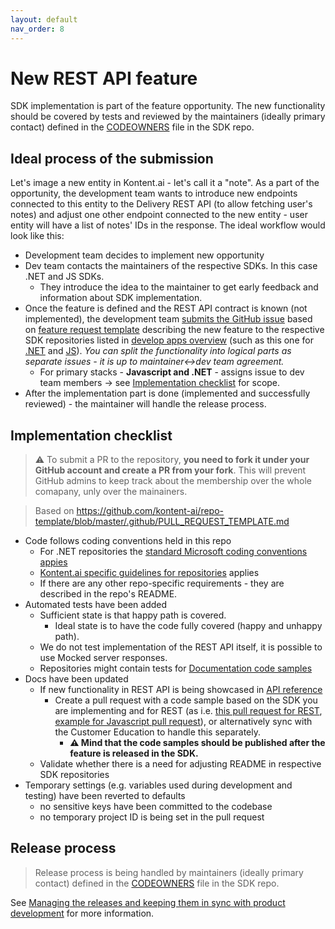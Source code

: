 ```yaml
---
layout: default
nav_order: 8
---
```


# New REST API feature

SDK implementation is part of the feature opportunity. The new functionality should be covered by tests and reviewed by the maintainers (ideally primary contact) defined in the [CODEOWNERS](https://help.github.com/articles/about-code-owners/) file in the SDK repo.

## Ideal process of the submission

Let's image a new entity in Kontent.ai - let's call it a "note". As a part of the opportunity, the development team wants to introduce new endpoints connected to this entity to the Delivery REST API (to allow fetching user's notes) and adjust one other endpoint connected to the new entity - user entity will have a list of notes' IDs in the response. The ideal workflow would look like this:

* Development team decides to implement new opportunity
* Dev team contacts the maintainers of the respective SDKs. In this case .NET and JS SDKs.
    * They introduce the idea to the maintainer to get early feedback and information about SDK implementation.
* Once the feature is defined and the REST API contract is known (not implemented), the development team [submits the GitHub issue](https://docs.github.com/en/issues/tracking-your-work-with-issues/creating-an-issue) based on [feature request template](https://github.com/kontent-ai/repo-template/blob/master/.github/ISSUE_TEMPLATE/feature_request.md) describing the new feature to the respective SDK repositories listed in [develop apps overview](https://kontent.ai/learn/tutorials/develop-apps/overview) (such as this one for [.NET](https://github.com/kontent-ai/kontent-management-sdk-net/issues/120) and [JS](https://github.com/kontent-ai/kontent-management-sdk-js/issues/58)). *You can split the functionality into logical parts as separate issues - it is up to maintainer<->dev team agreement.*
    * For primary stacks - **Javascript and .NET** - assigns issue to dev team members -> see [Implementation checklist](#implementation-checklist) for scope.
* After the implementation part is done (implemented and successfully reviewed) - the maintainer will handle the release process.

## Implementation checklist

> ⚠ To submit a PR to the repository, **you need to fork it under your GitHub account and create a PR from your fork**. This will prevent GitHub admins to keep track about the membership over the whole comapany, unly over the mainainers.

> Based on https://github.com/kontent-ai/repo-template/blob/master/.github/PULL_REQUEST_TEMPLATE.md

* Code follows coding conventions held in this repo
    * For .NET repositories the [standard Microsoft coding conventions appies](https://docs.microsoft.com/en-us/dotnet/csharp/fundamentals/coding-style/coding-conventions)
    * [Kontent.ai specific guidelines for repositories](./README.md) applies
    * If there are any other repo-specific requirements - they are described in the repo's README.
*  Automated tests have been added
    * Sufficient state is that happy path is covered.
        * Ideal state is to have the code fully covered (happy and unhappy path).
    * We do not test implementation of the REST API itself, it is possible to use Mocked server responses.
    * Repositories might contain tests for [Documentation code samples](https://github.com/Kontent-ai-Learn/kontent-ai-learn-code-samples)
* Docs have been updated
    * If new functionality in REST API is being showcased in [API reference](https://kontent.ai/learn/reference)
        * Create a pull request with a code sample based on the SDK you are implementing and for REST (as i.e. [this pull request for REST](https://github.com/Kontent-ai-Learn/kontent-ai-learn-code-samples/pull/42), [example for Javascript pull request](https://github.com/Kontent-ai-Learn/kontent-ai-learn-code-samples/pull/18)), or alternatively sync with the Customer Education to handle this separately. 
            * **⚠ Mind that the code samples should be published after the feature is released in the SDK.**
    * Validate whether there is a need for adjusting README in respective SDK repositories
* Temporary settings (e.g. variables used during development and testing) have been reverted to defaults
    * no sensitive keys have been committed to the codebase
    * no temporary project ID is being set in the pull request


## Release process

> Release process is being handled by maintainers (ideally primary contact) defined in the [CODEOWNERS](https://help.github.com/articles/about-code-owners/) file in the SDK repo.

See [Managing the releases and keeping them in sync with product development](./Duties-of-a-Repository-Maintainer.md#managing-the-releases-and-keeping-them-in-sync-with-product-development) for more information.
